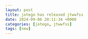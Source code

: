 ```yaml
---
layout: post
title: jotego has released jtwwfss
date: 2024-09-06 20:11:34 +0000
categories: [jotego, jtwwfss]
tags: [new]
---
```


